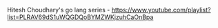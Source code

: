 Hitesh Choudhary's go lang series - https://www.youtube.com/playlist?list=PLRAV69dS1uWQGDQoBYMZWKjzuhCaOnBpa